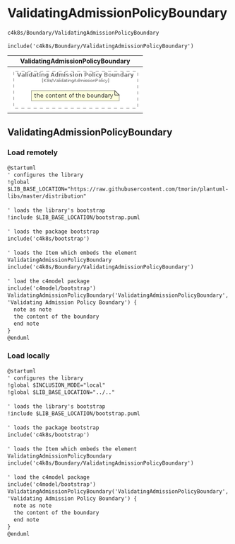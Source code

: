 # ValidatingAdmissionPolicyBoundary


```text
c4k8s/Boundary/ValidatingAdmissionPolicyBoundary
```

```text
include('c4k8s/Boundary/ValidatingAdmissionPolicyBoundary')
```



| ValidatingAdmissionPolicyBoundary |
| :---: |
| ![illustration for ValidatingAdmissionPolicyBoundary](../../c4k8s/Boundary/ValidatingAdmissionPolicyBoundary.Local.png) |




## ValidatingAdmissionPolicyBoundary

### Load remotely
```plantuml
@startuml
' configures the library
!global $LIB_BASE_LOCATION="https://raw.githubusercontent.com/tmorin/plantuml-libs/master/distribution"

' loads the library's bootstrap
!include $LIB_BASE_LOCATION/bootstrap.puml

' loads the package bootstrap
include('c4k8s/bootstrap')

' loads the Item which embeds the element ValidatingAdmissionPolicyBoundary
include('c4k8s/Boundary/ValidatingAdmissionPolicyBoundary')

' load the c4model package
include('c4model/bootstrap')
ValidatingAdmissionPolicyBoundary('ValidatingAdmissionPolicyBoundary', 'Validating Admission Policy Boundary') {
  note as note
  the content of the boundary
  end note
}
@enduml
```

### Load locally
```plantuml
@startuml
' configures the library
!global $INCLUSION_MODE="local"
!global $LIB_BASE_LOCATION="../.."

' loads the library's bootstrap
!include $LIB_BASE_LOCATION/bootstrap.puml

' loads the package bootstrap
include('c4k8s/bootstrap')

' loads the Item which embeds the element ValidatingAdmissionPolicyBoundary
include('c4k8s/Boundary/ValidatingAdmissionPolicyBoundary')

' load the c4model package
include('c4model/bootstrap')
ValidatingAdmissionPolicyBoundary('ValidatingAdmissionPolicyBoundary', 'Validating Admission Policy Boundary') {
  note as note
  the content of the boundary
  end note
}
@enduml
```

